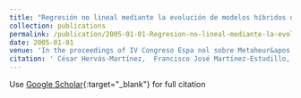 ```yaml
---
title: "Regresión no lineal mediante la evolución de modelos híbridos de redes neuronales"
collection: publications
permalink: /publication/2005-01-01-Regresion-no-lineal-mediante-la-evolucion-de-modelos-hibridos-de-redes-neuronales
date: 2005-01-01
venue: 'In the proceedings of IV Congreso Espa nol sobre Metaheur&apos;isticas y Algoritmos Evolutivos y Bioinspirados (MAEB05)'
citation: ' César Hervás-Martínez,  Francisco José Martínez-Estudillo,  Pedro Antonio Gutiérrez,  A. Ruiz, &quot;Regresi   apos;on no lineal mediante la evoluci   apos;on de modelos h   apos;ibridos de redes neuronales.&quot; In the proceedings of IV Congreso Espa nol sobre Metaheur   apos;isticas y Algoritmos Evolutivos y Bioinspirados (MAEB05), 2005, pp. 333–340.'
---
```

Use [Google Scholar](https://scholar.google.com/scholar?q=Regresi&#x27;on+no+lineal+mediante+la+evoluci&#x27;on+de+modelos+h&#x27;ibridos+de+redes+neuronales){:target="_blank"} for full citation
